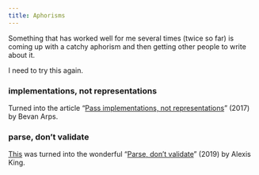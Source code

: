 ```yaml
---
title: Aphorisms
---
```

Something that has worked well for me several times (twice so far) is coming up with a catchy aphorism and then getting other people to write about it.

I need to try this again.
### implementations, not representations

Turned into the article “[Pass implementations, not representations](https://www.nichesoftware.co.nz/2017/10/14/representation-vs-implementation.html)” (2017) by Bevan Arps. 
### parse, don’t validate

[This](https://web.archive.org/web/20220717204556/https://twitter.com/porges/status/931305154372161536) was turned into the wonderful “[Parse, don’t validate](https://lexi-lambda.github.io/blog/2019/11/05/parse-don-t-validate/)” (2019) by Alexis King.

